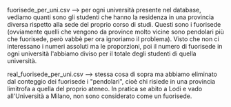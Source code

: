 fuorisede_per_uni.csv --> per ogni università presente nel database, vediamo quanti sono gli studenti che hanno la residenza in una provincia
diversa rispetto alla sede del proprio corso di studi. Questi sono i fuorisede (ovviamente quelli che vengono da province molto vicine sono pendolari
più che fuorisede, però vabbè per ora ignoriamo il problema). Visto che non ci interessano i numeri assoluti ma le proporzioni, poi il numero di fuorisede
in ogni università l'abbiamo diviso per il totale degli studenti di quella università.

real_fuorisede_per_uni.csv --> stessa cosa di sopra ma abbiamo eliminato dal conteggio dei fuorisede i "pendolari", cioè chi risiede in una provincia limitrofa a quella del proprio ateneo. In pratica se abito a Lodi e vado all'Università a Milano, non sono considerato come un fuorisede.

